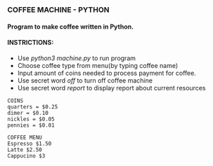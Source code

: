 ### COFFEE MACHINE - PYTHON

#### Program to make coffee written in Python.

#### INSTRICTIONS:

* Use _python3 machine.py_ to run program
* Choose coffee type from menu(by typing coffee name)
* Input amount of coins needed to process payment for coffee.
* Use secret word _off_ to turn off coffee machine
* Use secret word _report_ to display report about current resources

```
COINS
quarters = $0.25
dimer = $0.10
nickles = $0.05
pennies = $0.01
```

```` 
COFFEE MENU
Espresso $1.50
Latte $2.50
Cappucino $3
````